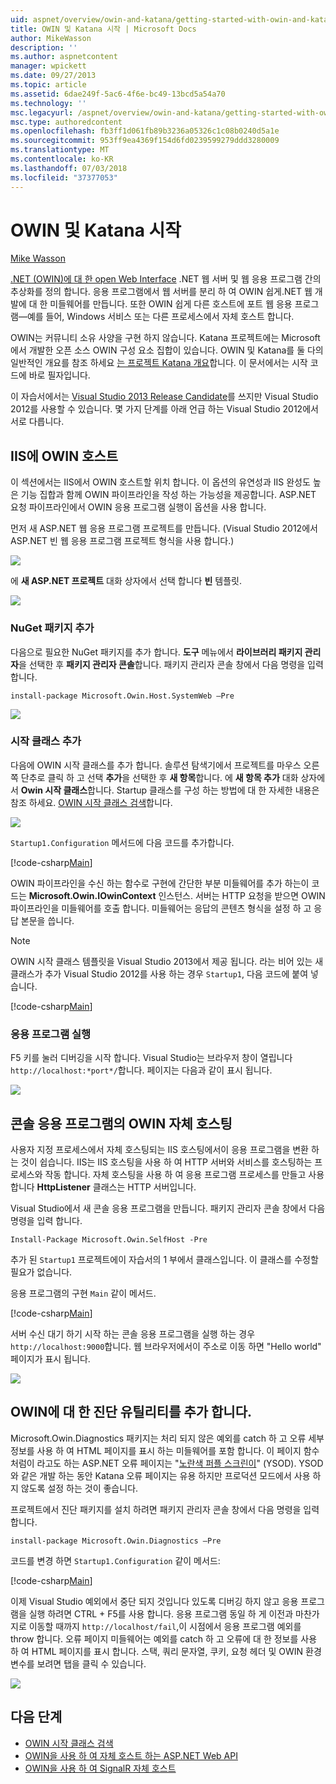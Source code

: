 ```yaml
---
uid: aspnet/overview/owin-and-katana/getting-started-with-owin-and-katana
title: OWIN 및 Katana 시작 | Microsoft Docs
author: MikeWasson
description: ''
ms.author: aspnetcontent
manager: wpickett
ms.date: 09/27/2013
ms.topic: article
ms.assetid: 6dae249f-5ac6-4f6e-bc49-13bcd5a54a70
ms.technology: ''
msc.legacyurl: /aspnet/overview/owin-and-katana/getting-started-with-owin-and-katana
msc.type: authoredcontent
ms.openlocfilehash: fb3ff1d061fb89b3236a05326c1c08b0240d5a1e
ms.sourcegitcommit: 953ff9ea4369f154d6fd0239599279ddd3280009
ms.translationtype: MT
ms.contentlocale: ko-KR
ms.lasthandoff: 07/03/2018
ms.locfileid: "37377053"
---
```

<a name="getting-started-with-owin-and-katana"></a>OWIN 및 Katana 시작
====================
[Mike Wasson](https://github.com/MikeWasson)

[.NET (OWIN)에 대 한 open Web Interface](http://owin.org/) .NET 웹 서버 및 웹 응용 프로그램 간의 추상화를 정의 합니다. 응용 프로그램에서 웹 서버를 분리 하 여 OWIN 쉽게.NET 웹 개발에 대 한 미들웨어를 만듭니다. 또한 OWIN 쉽게 다른 호스트에 포트 웹 응용 프로그램&#8212;예를 들어, Windows 서비스 또는 다른 프로세스에서 자체 호스트 합니다.

OWIN는 커뮤니티 소유 사양을 구현 하지 않습니다. Katana 프로젝트에는 Microsoft에서 개발한 오픈 소스 OWIN 구성 요소 집합이 있습니다. OWIN 및 Katana를 둘 다의 일반적인 개요를 참조 하세요 [는 프로젝트 Katana 개요](an-overview-of-project-katana.md)합니다. 이 문서에서는 시작 코드에 바로 필자입니다.

이 자습서에서는 [Visual Studio 2013 Release Candidate](https://go.microsoft.com/fwlink/?LinkId=306566)를 쓰지만 Visual Studio 2012를 사용할 수 있습니다. 몇 가지 단계를 아래 언급 하는 Visual Studio 2012에서 서로 다릅니다.

## <a name="host-owin-in-iis"></a>IIS에 OWIN 호스트

이 섹션에서는 IIS에서 OWIN 호스트할 위치 합니다. 이 옵션의 유연성과 IIS 완성도 높은 기능 집합과 함께 OWIN 파이프라인을 작성 하는 가능성을 제공합니다. ASP.NET 요청 파이프라인에서 OWIN 응용 프로그램 실행이 옵션을 사용 합니다.

먼저 새 ASP.NET 웹 응용 프로그램 프로젝트를 만듭니다. (Visual Studio 2012에서 ASP.NET 빈 웹 응용 프로그램 프로젝트 형식을 사용 합니다.)

![](getting-started-with-owin-and-katana/_static/image1.png)

에 **새 ASP.NET 프로젝트** 대화 상자에서 선택 합니다 **빈** 템플릿.

![](getting-started-with-owin-and-katana/_static/image2.png)

### <a name="add-nuget-packages"></a>NuGet 패키지 추가

다음으로 필요한 NuGet 패키지를 추가 합니다. **도구** 메뉴에서 **라이브러리 패키지 관리자**을 선택한 후 **패키지 관리자 콘솔**합니다. 패키지 관리자 콘솔 창에서 다음 명령을 입력 합니다.

`install-package Microsoft.Owin.Host.SystemWeb –Pre`

![](getting-started-with-owin-and-katana/_static/image3.png)

### <a name="add-a-startup-class"></a>시작 클래스 추가

다음에 OWIN 시작 클래스를 추가 합니다. 솔루션 탐색기에서 프로젝트를 마우스 오른쪽 단추로 클릭 하 고 선택 **추가**을 선택한 후 **새 항목**합니다. 에 **새 항목 추가** 대화 상자에서 **Owin 시작 클래스**합니다. Startup 클래스를 구성 하는 방법에 대 한 자세한 내용은 참조 하세요. [OWIN 시작 클래스 검색](owin-startup-class-detection.md)합니다.

![](getting-started-with-owin-and-katana/_static/image4.png)

`Startup1.Configuration` 메서드에 다음 코드를 추가합니다.

[!code-csharp[Main](getting-started-with-owin-and-katana/samples/sample1.cs?highlight=3)]

OWIN 파이프라인을 수신 하는 함수로 구현에 간단한 부분 미들웨어를 추가 하는이 코드는 **Microsoft.Owin.IOwinContext** 인스턴스. 서버는 HTTP 요청을 받으면 OWIN 파이프라인을 미들웨어를 호출 합니다. 미들웨어는 응답의 콘텐츠 형식을 설정 하 고 응답 본문을 씁니다.

> [!NOTE]
> OWIN 시작 클래스 템플릿을 Visual Studio 2013에서 제공 됩니다. 라는 비어 있는 새 클래스가 추가 Visual Studio 2012를 사용 하는 경우 `Startup1`, 다음 코드에 붙여 넣습니다.


[!code-csharp[Main](getting-started-with-owin-and-katana/samples/sample2.cs)]

### <a name="run-the-application"></a>응용 프로그램 실행

F5 키를 눌러 디버깅을 시작 합니다. Visual Studio는 브라우저 창이 열립니다 `http://localhost:*port*/`합니다. 페이지는 다음과 같이 표시 됩니다.

![](getting-started-with-owin-and-katana/_static/image5.png)

## <a name="self-host-owin-in-a-console-application"></a>콘솔 응용 프로그램의 OWIN 자체 호스팅

사용자 지정 프로세스에서 자체 호스팅되는 IIS 호스팅에서이 응용 프로그램을 변환 하는 것이 쉽습니다. IIS는 IIS 호스팅을 사용 하 여 HTTP 서버와 서비스를 호스팅하는 프로세스와 작동 합니다. 자체 호스팅을 사용 하 여 응용 프로그램 프로세스를 만들고 사용 합니다 **HttpListener** 클래스는 HTTP 서버입니다.

Visual Studio에서 새 콘솔 응용 프로그램을 만듭니다. 패키지 관리자 콘솔 창에서 다음 명령을 입력 합니다.

`Install-Package Microsoft.Owin.SelfHost -Pre`

추가 된 `Startup1` 프로젝트에이 자습서의 1 부에서 클래스입니다. 이 클래스를 수정할 필요가 없습니다.

응용 프로그램의 구현 `Main` 같이 메서드.

[!code-csharp[Main](getting-started-with-owin-and-katana/samples/sample3.cs)]

서버 수신 대기 하기 시작 하는 콘솔 응용 프로그램을 실행 하는 경우 `http://localhost:9000`합니다. 웹 브라우저에서이 주소로 이동 하면 "Hello world" 페이지가 표시 됩니다.

![](getting-started-with-owin-and-katana/_static/image6.png)

## <a name="add-owin-diagnostics"></a>OWIN에 대 한 진단 유틸리티를 추가 합니다.

Microsoft.Owin.Diagnostics 패키지는 처리 되지 않은 예외를 catch 하 고 오류 세부 정보를 사용 하 여 HTML 페이지를 표시 하는 미들웨어를 포함 합니다. 이 페이지 함수 처럼이 라고도 하는 ASP.NET 오류 페이지는 "[노란색 퍼플 스크린이](http://en.wikipedia.org/wiki/Yellow_Screen_of_Death#Yellow)" (YSOD). YSOD와 같은 개발 하는 동안 Katana 오류 페이지는 유용 하지만 프로덕션 모드에서 사용 하지 않도록 설정 하는 것이 좋습니다.

프로젝트에서 진단 패키지를 설치 하려면 패키지 관리자 콘솔 창에서 다음 명령을 입력 합니다.

`install-package Microsoft.Owin.Diagnostics –Pre`

코드를 변경 하면 `Startup1.Configuration` 같이 메서드:

[!code-csharp[Main](getting-started-with-owin-and-katana/samples/sample4.cs?highlight=4,9-12)]

이제 Visual Studio 예외에서 중단 되지 것입니다 있도록 디버깅 하지 않고 응용 프로그램을 실행 하려면 CTRL + F5를 사용 합니다. 응용 프로그램 동일 하 게 이전과 마찬가지로 이동할 때까지 `http://localhost/fail`,이 시점에서 응용 프로그램 예외를 throw 합니다. 오류 페이지 미들웨어는 예외를 catch 하 고 오류에 대 한 정보를 사용 하 여 HTML 페이지를 표시 합니다. 스택, 쿼리 문자열, 쿠키, 요청 헤더 및 OWIN 환경 변수를 보려면 탭을 클릭 수 있습니다.

![](getting-started-with-owin-and-katana/_static/image7.png)

## <a name="next-steps"></a>다음 단계

- [OWIN 시작 클래스 검색](owin-startup-class-detection.md)
- [OWIN을 사용 하 여 자체 호스트 하는 ASP.NET Web API](../../../web-api/overview/hosting-aspnet-web-api/use-owin-to-self-host-web-api.md)
- [OWIN을 사용 하 여 SignalR 자체 호스트](../../../signalr/overview/deployment/tutorial-signalr-self-host.md)
